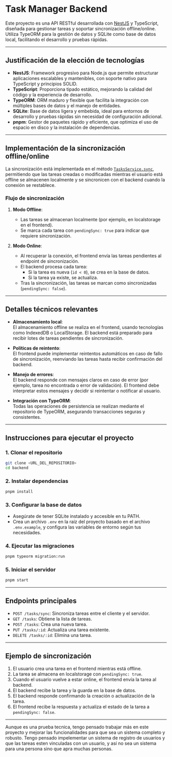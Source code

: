 # Task Manager Backend

Este proyecto es una API RESTful desarrollada con [NestJS](https://nestjs.com/) y TypeScript, diseñada para gestionar tareas y soportar sincronización offline/online. Utiliza TypeORM para la gestión de datos y SQLite como base de datos local, facilitando el desarrollo y pruebas rápidas.

---

## Justificación de la elección de tecnologías

- **NestJS**: Framework progresivo para Node.js que permite estructurar aplicaciones escalables y mantenibles, con soporte nativo para TypeScript y principios SOLID.
- **TypeScript**: Proporciona tipado estático, mejorando la calidad del código y la experiencia de desarrollo.
- **TypeORM**: ORM maduro y flexible que facilita la integración con múltiples bases de datos y el manejo de entidades.
- **SQLite**: Base de datos ligera y embebida, ideal para entornos de desarrollo y pruebas rápidas sin necesidad de configuración adicional.
- **pnpm**: Gestor de paquetes rápido y eficiente, que optimiza el uso de espacio en disco y la instalación de dependencias.

---

## Implementación de la sincronización offline/online

La sincronización está implementada en el método [`TasksService.sync`](src/tasks/tasks.service.ts), permitiendo que las tareas creadas o modificadas mientras el usuario está offline se almacenen localmente y se sincronicen con el backend cuando la conexión se restablece.

### Flujo de sincronización

1. **Modo Offline**:

   - Las tareas se almacenan localmente (por ejemplo, en localstorage en el frontend).
   - Se marca cada tarea con `pendingSync: true` para indicar que requiere sincronización.

2. **Modo Online**:
   - Al recuperar la conexión, el frontend envía las tareas pendientes al endpoint de sincronización.
   - El backend procesa cada tarea:
     - Si la tarea es nueva (`id < 0`), se crea en la base de datos.
     - Si la tarea ya existe, se actualiza.
   - Tras la sincronización, las tareas se marcan como sincronizadas (`pendingSync: false`).

---

## Detalles técnicos relevantes

- **Almacenamiento local**:  
  El almacenamiento offline se realiza en el frontend, usando tecnologías como IndexedDB o LocalStorage. El backend está preparado para recibir lotes de tareas pendientes de sincronización.

- **Políticas de reintento**:  
  El frontend puede implementar reintentos automáticos en caso de fallo de sincronización, reenviando las tareas hasta recibir confirmación del backend.

- **Manejo de errores**:  
  El backend responde con mensajes claros en caso de error (por ejemplo, tarea no encontrada o error de validación). El frontend debe interpretar estos mensajes y decidir si reintentar o notificar al usuario.

- **Integración con TypeORM**:  
  Todas las operaciones de persistencia se realizan mediante el repositorio de TypeORM, asegurando transacciones seguras y consistentes.

---

## Instrucciones para ejecutar el proyecto

### 1. Clonar el repositorio

```bash
git clone <URL_DEL_REPOSITORIO>
cd backend
```

### 2. Instalar dependencias

```bash
pnpm install
```

### 3. Configurar la base de datos

- Asegúrate de tener SQLite instalado y accesible en tu PATH.
- Crea un archivo `.env` en la raíz del proyecto basado en el archivo `.env.example`, y configura las variables de entorno según tus necesidades.

### 4. Ejecutar las migraciones

```bash
pnpm typeorm migration:run
```

### 5. Iniciar el servidor

```bash
pnpm start
```

---

## Endpoints principales

- `POST /tasks/sync`: Sincroniza tareas entre el cliente y el servidor.
- `GET /tasks`: Obtiene la lista de tareas.
- `POST /tasks`: Crea una nueva tarea.
- `PUT /tasks/:id`: Actualiza una tarea existente.
- `DELETE /tasks/:id`: Elimina una tarea.

---

## Ejemplo de sincronización

1. El usuario crea una tarea en el frontend mientras está offline.
2. La tarea se almacena en localstorage con `pendingSync: true`.
3. Cuando el usuario vuelve a estar online, el frontend envía la tarea al backend.
4. El backend recibe la tarea y la guarda en la base de datos.
5. El backend responde confirmando la creación o actualización de la tarea.
6. El frontend recibe la respuesta y actualiza el estado de la tarea a `pendingSync: false`.

---

Aunque es una prueba tecnica, tengo pensado trabajar más en este proyecto y mejorar las funcionalidades para que sea un sistema completo y robusto.
Tengo pensado impelementar un sistema de registro de usuarios y que las tareas esten vinculadas con un usuario, y así no sea un sistema para una persona sino que apra muchas personas.
